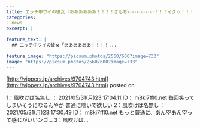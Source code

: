 ```yaml
---
title: エッチ中ワイの彼女「ああああああ！！！！ぎもぢぃぃぃぃぃぃ！！！イグゥ！！！！」
categories:
- news
excerpt: |
  
feature_text: |
  ## エッチ中ワイの彼女「ああああああ！！！！...
  
feature_image: "https://picsum.photos/2560/600?image=733"
image: "https://picsum.photos/2560/600?image=733"
---
```


[http://vippers.jp/archives/9704743.html](http://vippers.jp/archives/9704743.html)
posted on 

<!--more-->

1：風吹けば名無し ： 2021/05/31(月)23:17:04.11 ID： m8ki7ffl0.net 毎回笑ってしまいそうになるんやが 普通に喘いで欲しい 2：風吹けば名無し ： 2021/05/31(月)23:17:30.49 ID： m8ki7ffl0.net もっと普通に、あん♡あん♡って感じがいいンゴ... 3：風吹けば...
